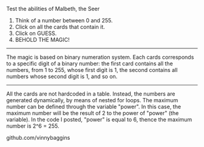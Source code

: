 Test the abilities of Malbeth, the Seer

1. Think of a number between 0 and 255.
2. Click on all the cards that contain it.
3. Click on GUESS.
4. BEHOLD THE MAGIC!

____________________________________


The magic is based on binary numeration system. Each cards corresponds to a specific digit of a binary number: the first card contains all the numbers, from 1 to 255, whose first digit is 1, the second contains all numbers whose second digit is 1, and so on.
____________________________________


All the cards are not hardcoded in a table. Instead, the numbers are generated dynamically, by means of nested for loops.
The maximum number can be defined through the variable "power". In this case, the maximum number will be the result of 2 to the power of "power" (the variable).
In the code I posted, "power" is equal to 6, thence the maximum number is 2^6 = 255.

github.com/vinnybaggins
